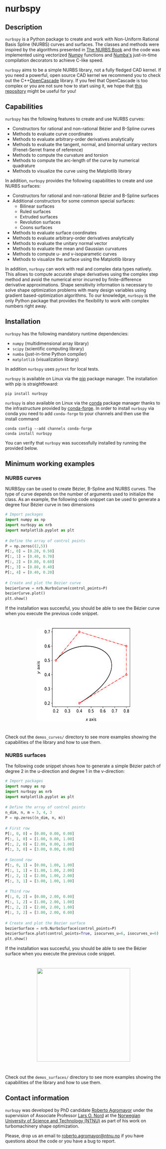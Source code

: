 # nurbspy


## Description
`nurbspy` is a Python package to create and work with Non-Uniform Rational Basis Spline (NURBS) curves and surfaces.
The classes and methods were inspired by the algorithms presented in [The NURBS Book](https://doi.org/10.1007/978-3-642-59223-2) and the code was implemented using vectorized [Numpy](https://numpy.org/) functions and [Numba's](http://numba.pydata.org/) just-in-time compilation decorators to achieve C-like speed.
 
 `nurbspy` aims to be a simple NURBS library, not a fully fledged CAD kernel. If you need a powerful, open source CAD kernel we recommend you to check out the C++[OpenCascade](https://www.opencascade.com/doc/occt-7.4.0/overview/html/index.html) library. If you feel that OpenCascade is too complex or you are not sure how to start using it, we hope that [this repository](https://github.com/RoberAgro/primer_open_cascade) might be useful for you!

## Capabilities

`nurbspy` has the following features to create and use NURBS curves:

- Constructors for rational and non-rational Bézier and B-Spline curves
- Methods to evaluate curve coordinates
- Methods to evaluate arbitrary-order derivatives analytically
- Methods to evaluate the tangent, normal, and binormal unitary vectors (Frenet-Serret frame of reference)
- Methods to compute the curvature and torsion
- Methods to compute the arc-length of the curve by numerical quadrature
- Methods to visualize the curve using the Matplotlib library


In addition, `nurbspy` provides the following capabilities to create and use NURBS surfaces:


- Constructors for rational and non-rational Bézier and B-Spline surfaces
- Additional constructors for some common special surfaces:
	- Bilinear surfaces
	- Ruled surfaces
	- Extruded surfaces
	- Revolution surfaces
	- Coons surfaces
- Methods to evaluate surface coordinates
- Methods to evaluate arbitrary-order derivatives analytically
- Methods to evaluate the unitary normal vector
- Methods to evaluate the mean and Gaussian curvatures
- Methods to compute u- and v-isoparametic curves
- Methods to visualize the surface using the Matplotlib library

In addition,  `nurbspy` can work with real and complex data types natively. This allows to compute accurate shape derivatives using the complex step method and avoid the numerical error incurred by finite-difference derivative approximations. Shape sensitivity information is necessary to solve shape optimization problems with many design variables using gradient based-optimization algorithms. To our knowledge, `nurbspy` is the only Python package that provides the flexibility to work with complex numbers right away.


## Installation


`nurbspy` has the following mandatory runtime dependencies:

 - `numpy` (multidimensional array library)
 - `scipy` (scientific computing library)
 - `numba` (just-in-time Python compiler)
 - `matplotlib` (visualization library)
 
In addition `nurbspy` uses `pytest` for local tests.


`nurbspy` is available on Linux via the [pip](https://pip.pypa.io/en/stable/) package manager. The installation with pip is straightfoward:

	pip install nurbspy


`nurbspy` is also available on Linux via the [conda](https://pip.pypa.io/en/stable/) package manager thanks to the infrastructure provided by [conda-forge](https://conda-forge.org/). In order to install `nurbspy` via conda you need to add `conda-forge` to your channels and then use the install command

	conda config --add channels conda-forge
	conda install nurbspy


You can verify that `nurbspy` was successfully installed by running the provided below.


## Minimum working examples

### NURBS curves

NURBSpy can  be used to create Bézier, B-Spline and NURBS curves. The type of curve depends on the number of arguments used to initialize the class. As an example, the following code snippet can be used to generate a degree four Bézier curve in two dimensions

```py
# Import packages
import numpy as np
import nurbspy as nrb
import matplotlib.pyplot as plt

# Define the array of control points
P = np.zeros((2,5))
P[:, 0] = [0.20, 0.50]
P[:, 1] = [0.40, 0.70]
P[:, 2] = [0.80, 0.60]
P[:, 3] = [0.80, 0.40]
P[:, 4] = [0.40, 0.20]

# Create and plot the Bezier curve
bezierCurve = nrb.NurbsCurve(control_points=P)
bezierCurve.plot()
plt.show()
```

If the installation was succesful, you should be able to see the Bézier curve when you execute the previous code snippet.

<p style="margin-bottom:1cm;"> </p>
<p align="center">
        <img src="docs/images/curve_example.pdf" height="300" width="300"/>
</p>
<p style="margin-bottom:1cm;"> </p>


Check out the `demos_curves/` directory to see more examples showing the capabilities of the library and how to use them.


### NURBS surfaces

The following code snippet shows how to generate a simple Bézier patch of degree 2 in the u-direction and degree 1 in the v-direction:

```py
# Import packages
import numpy as np
import nurbspy as nrb
import matplotlib.pyplot as plt

# Define the array of control points
n_dim, n, m = 3, 4, 3
P = np.zeros((n_dim, n, m))

# First row
P[:, 0, 0] = [0.00, 0.00, 0.00]
P[:, 1, 0] = [1.00, 0.00, 1.00]
P[:, 2, 0] = [2.00, 0.00, 1.00]
P[:, 3, 0] = [3.00, 0.00, 0.00]

# Second row
P[:, 0, 1] = [0.00, 1.00, 1.00]
P[:, 1, 1] = [1.00, 1.00, 2.00]
P[:, 2, 1] = [2.00, 1.00, 2.00]
P[:, 3, 1] = [3.00, 1.00, 1.00]

# Third row
P[:, 0, 2] = [0.00, 2.00, 0.00]
P[:, 1, 2] = [1.00, 2.00, 1.00]
P[:, 2, 2] = [2.00, 2.00, 1.00]
P[:, 3, 2] = [3.00, 2.00, 0.00]

# Create and plot the Bezier surface
bezierSurface = nrb.NurbsSurface(control_points=P)
bezierSurface.plot(control_points=True, isocurves_u=6, isocurves_v=6)
plt.show()
```

If the installation was succesful, you should be able to see the Bézier surface when you execute the previous code snippet.

<p style="margin-bottom:1cm;"> </p>
<p align="center">
        <img src="docs/images/suface_example.pdf" height="300" width="300"/>
</p>
<p style="margin-bottom:1cm;"> </p>

Check out the `demos_surfaces/` directory to see more examples showing the capabilities of the library and how to use them.


## Contact information
`nurbspy` was developed by PhD candidate [Roberto Agromayor](https://www.ntnu.edu/employees/roberto.agromayor) under the supervision of Associate Professor [Lars O. Nord](https://www.ntnu.edu/employees/lars.nord) at the [Norwegian University of Science and Technology (NTNU)](https://www.ntnu.no/) as part of his work on turbomachinery shape optimization.

Please, drop us an email to [roberto.agromayor@ntnu.no](mailto:roberto.agromayor@ntnu.no) if you have questions about the code or you have a bug to report.
